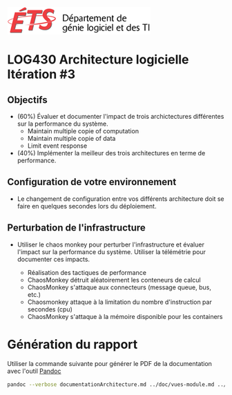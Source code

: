 ![log](../doc/assets/logo-logti.png)

# LOG430 Architecture logicielle Itération #3

## Objectifs
- (60%) Évaluer et documenter l'impact de trois archictectures différentes sur la performance du système.
  - Maintain multiple copie of computation
  - Maintain multiple copie of data
  - Limit event response
- (40%) Implémenter la meilleur des trois architectures en terme de performance. 
  

## Configuration de votre environnement
- Le changement de configuration entre vos différents architecture doit se faire en quelques secondes lors du déploiement.

## Perturbation de l'infrastructure
- Utiliser le chaos monkey pour perturber l'infrastructure et évaluer l'impact sur la performance du système.  Utiliser la télémétrie pour documenter ces impacts.

  - Réalisation des tactiques de performance
  - ChaosMonkey détruit aléatoirement les conteneurs de calcul
  - ChaosMonkey s'attaque aux connecteurs (message queue, bus, etc.)
  - Chaosmonkey attaque à la limitation du nombre d'instruction par secondes (cpu)
  - ChaosMonkey s'attaque à la mémoire disponible pour les containers

# Génération du rapport
Utiliser la commande suivante pour générer le PDF de la documentation avec l'outil [Pandoc](https://pandoc.org)
```bash
pandoc --verbose documentationArchitecture.md ../doc/vues-module.md ../doc/footer.md ../doc/vues-cetc.md ../doc/footer.md ../doc/vues-allocation.md ../doc/footer.md ../doc/telemetrie.md ../doc/footer.md  ../doc/cu01.md ../doc/footer.md ../doc/cu02.md ../doc/footer.md  ../doc/cu05.md ../doc/footer.md ../doc/cu06.md ../doc/footer.md ../doc/cu09.md ../doc/footer.md ../doc/cu11.md ../doc/footer.md  ../doc/AQ-performance.md  ../doc/footer.md  -o documentationArchitecture.pdf && open documentationArchitecture.pdf
```
